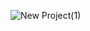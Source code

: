 ![New Project(1)](https://github.com/c-w-a/curiousGeorge/assets/108597555/ff59f4b2-fdc9-4d3c-ad9b-8f20ca499de9)
